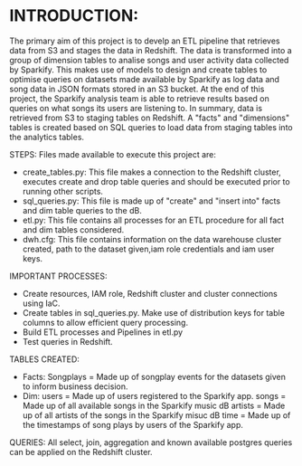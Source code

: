 # INTRODUCTION:
The primary aim of this project is to develp an ETL pipeline that retrieves data from S3 and stages the data in Redshift. The data is transformed into a group of dimension tables to analise songs and user activity data collected by Sparkify. This makes use of models to design and create tables to optimise queries on datasets made available by Sparkify as log data and song data in JSON formats stored in an S3 bucket. At the end of this project, the Sparkify analysis team is able to retrieve results based on queries on what songs its users are listening to. In summary, data is retrieved from S3 to staging tables on Redshift. A "facts" and "dimensions" tables is created based on SQL queries to load data from staging tables into the analytics tables.

STEPS:
Files made available to execute this project are: 
- create_tables.py: This file makes a connection to the Redshift cluster, executes create and drop table queries and should be executed prior to running other scripts.
- sql_queries.py: This file is made up of "create" and "insert into" facts and dim table queries to the dB. 
- etl.py: This file contains all processes for an ETL procedure for all fact and dim tables considered.
- dwh.cfg: This file contains information on the data warehouse cluster created, path to the dataset given,iam role credentials and iam user keys.

IMPORTANT PROCESSES:
- Create resources, IAM role, Redshift cluster and cluster connections using IaC.
- Create tables in sql_queries.py. Make use of distribution keys for table columns to allow efficient query processing. 
- Build ETL processes and Pipelines in etl.py
- Test queries in Redshift.


TABLES CREATED:
- Facts: Songplays = Made up of songplay events for the datasets given to inform business decision.
- Dim: users = Made up of users registered to the Sparkify app.
       songs = Made up of all available songs in the Sparkify music dB
     artists = Made up of all artists of the songs in the Sparkify misuc dB
        time = Made up of the timestamps of song plays by users of the Sparkify app.
        
QUERIES:
All select, join, aggregation and known available postgres queries can be applied on the Redshift cluster.
